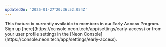 ```yaml
---
updatedOn: '2025-01-27T20:36:52.054Z'
---
```


<Admonition type="coming-soon" title="Feature coming soon">
This feature is currently available to members in our Early Access Program. Sign up [here](https://console.neon.tech/app/settings/early-access) or from your user profile settings in the [Neon Console](https://console.neon.tech/app/settings/early-access).
</Admonition>
